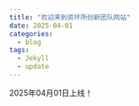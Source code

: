 ```yaml
---
title: "欢迎来到资环所创新团队网站"
date: 2025-04-01
categories:
  - blog
tags:
  - Jekyll
  - update
---
```


2025年04月01日上线！
